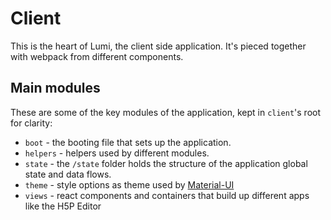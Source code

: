 # Client

This is the heart of Lumi, the client side application. It's pieced together with webpack from different components.

## Main modules

These are some of the key modules of the application, kept in `client`'s root for clarity:

- `boot` - the booting file that sets up the application.
- `helpers` - helpers used by different modules.
- `state` - the `/state` folder holds the structure of the application global state and data flows.
- `theme` - style options as theme used by [Material-UI](https://material-ui.com/customization/theming/)
- `views` - react components and containers that build up different apps like the H5P Editor
